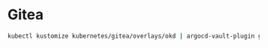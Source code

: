 # Gitea

```bash
kubectl kustomize kubernetes/gitea/overlays/okd | argocd-vault-plugin generate - | kubectl apply -f -
```
